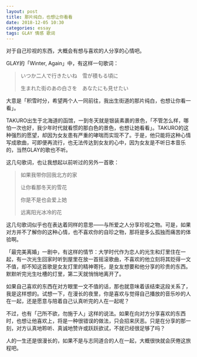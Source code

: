 ```yaml
---
layout: post
title: 那片纯白，也想让你看看
date: 2018-12-05 10:30
categories: essay
tags: GLAY 情感 歌词
---
```


对于自己珍视的东西，大概会有想与喜欢的人分享的心情吧。

GLAY的「Winter, Again」中，有这样一句歌词：

> いつか二人で行きたいね　雪が積もる頃に
>
> 生まれた街のあの白さを　あなたにも見せたい

大意是「积雪时分，希望两个人一同前往，我出生街道的那片纯白，也想让你看一看」。

TAKURO出生于北海道的函馆，一到冬天就是银装素裹的景色，「不管怎么样，哪怕一次也好，我少年时代就看惯的那白色的景色，也想让她看看」。TAKURO的这种强烈的愿望，却因为女友患有严重的哮喘而实现不了。于是，他只能将这种心情写成歌曲，可即便再流行，也无法传达到女友的心中，因为女友是不听日本音乐的，当然GLAY的歌也不听。

这几句歌词，也让我想起以前听过的另外一首歌：

> 如果我带你回我北方的家
>
> 让你看那冬天的雪花
>
> 你是不是也会爱上她
>
> 远离阳光冰冷的花

这几句歌词似乎也在表达着同样的意思——与所爱之人分享珍视之物。可是，如果对方并不了解你的这种心情，也不喜欢你的自珍之物，那将是多么孤独而痛苦的体验啊。

「最完美离婚」一剧中，有这样的情节：大学时代作为恋人的光生和灯里住在一起，有一次光生回家时听到屋里在放一首摇滚歌曲，不喜欢的他立刻将其贬得一文不值，却不知这首歌是女友灯里的精神寄托，是女友想要和他分享的珍贵的东西。默默听完光生吐槽的灯里，第二天就悄悄地离开了。

如果自己喜欢的东西在对方眼里一文不值的话，那也就意味着该结束这段关系了，我是这样想的。试想一下，在漫长的夜里，你是喜欢与觉得自己播放的音乐吵的人在一起，还是愿意与陪着自己认真听完的人在一起呢？

不过，也有「己所不欲，勿施于人」这样的说法。如果在向对方分享喜欢的东西时，也想让他喜欢上，将是一种很错误的做法，只会招来厌恶。只是在分享的那一刻，对方认真地聆听、真诚地赞许或跃跃欲试，不就已经很足够了吗？

人的一生还是很漫长的，如果不是与志同道合的人在一起，大概很快就会厌倦这旅程吧。